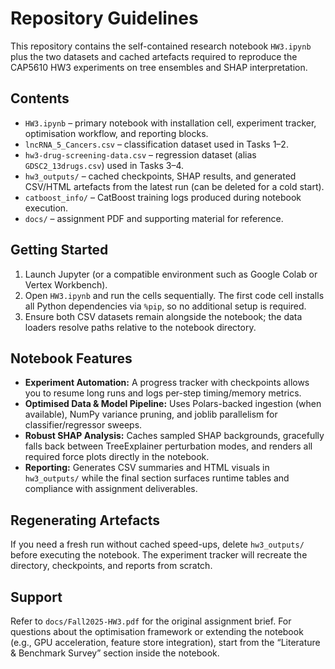 # Repository Guidelines

This repository contains the self-contained research notebook `HW3.ipynb` plus the two datasets and cached artefacts required to reproduce the CAP5610 HW3 experiments on tree ensembles and SHAP interpretation.

## Contents
- `HW3.ipynb` – primary notebook with installation cell, experiment tracker, optimisation workflow, and reporting blocks.
- `lncRNA_5_Cancers.csv` – classification dataset used in Tasks 1–2.
- `hw3-drug-screening-data.csv` – regression dataset (alias `GDSC2_13drugs.csv`) used in Tasks 3–4.
- `hw3_outputs/` – cached checkpoints, SHAP results, and generated CSV/HTML artefacts from the latest run (can be deleted for a cold start).
- `catboost_info/` – CatBoost training logs produced during notebook execution.
- `docs/` – assignment PDF and supporting material for reference.

## Getting Started
1. Launch Jupyter (or a compatible environment such as Google Colab or Vertex Workbench).
2. Open `HW3.ipynb` and run the cells sequentially. The first code cell installs all Python dependencies via `%pip`, so no additional setup is required.
3. Ensure both CSV datasets remain alongside the notebook; the data loaders resolve paths relative to the notebook directory.

## Notebook Features
- **Experiment Automation:** A progress tracker with checkpoints allows you to resume long runs and logs per-step timing/memory metrics.
- **Optimised Data & Model Pipeline:** Uses Polars-backed ingestion (when available), NumPy variance pruning, and joblib parallelism for classifier/regressor sweeps.
- **Robust SHAP Analysis:** Caches sampled SHAP backgrounds, gracefully falls back between TreeExplainer perturbation modes, and renders all required force plots directly in the notebook.
- **Reporting:** Generates CSV summaries and HTML visuals in `hw3_outputs/` while the final section surfaces runtime tables and compliance with assignment deliverables.

## Regenerating Artefacts
If you need a fresh run without cached speed-ups, delete `hw3_outputs/` before executing the notebook. The experiment tracker will recreate the directory, checkpoints, and reports from scratch.

## Support
Refer to `docs/Fall2025-HW3.pdf` for the original assignment brief. For questions about the optimisation framework or extending the notebook (e.g., GPU acceleration, feature store integration), start from the “Literature & Benchmark Survey” section inside the notebook.
